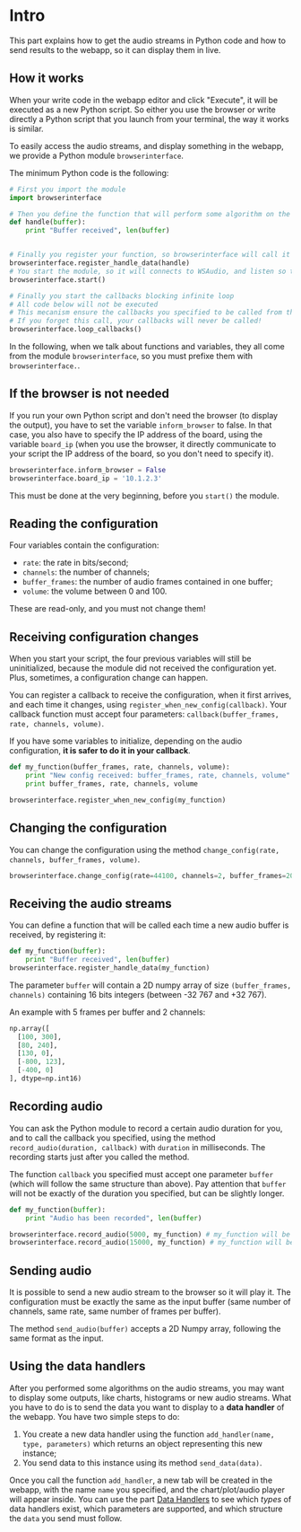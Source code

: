 # Intro

This part explains how to get the audio streams in Python code and how to send results to the webapp, so it can display them in live.

## How it works

When your write code in the webapp editor and click "Execute", it will be executed as a new Python script.
So either you use the browser or write directly a Python script that you launch from your terminal, the way it works is similar.

To easily access the audio streams, and display something in the webapp, we provide a Python module `browserinterface`.

The minimum Python code is the following:

```python
# First you import the module
import browserinterface

# Then you define the function that will perform some algorithm on the audio streams
def handle(buffer):
    print "Buffer received", len(buffer)


# Finally you register your function, so browserinterface will call it every time a new audio buffer is received,
browserinterface.register_handle_data(handle)
# You start the module, so it will connects to WSAudio, and listen so the browser will be able to connect
browserinterface.start()

# Finally you start the callbacks blocking infinite loop
# All code below will not be executed
# This mecanism ensure the callbacks you specified to be called from the main thread
# If you forget this call, your callbacks will never be called!
browserinterface.loop_callbacks()
```

In the following, when we talk about functions and variables, they all come from the module `browserinterface`, so you must prefixe them with `browserinterface.`.


## If the browser is not needed

If you run your own Python script and don't need the browser (to display the output), you have to set the variable `inform_browser` to false.
In that case, you also have to specify the IP address of the board, using the variable `board_ip` (when you use the browser, it directly communicate to your script the IP address of the board, so you don't need to specify it).

```python
browserinterface.inform_browser = False
browserinterface.board_ip = '10.1.2.3'
```

This must be done at the very beginning, before you `start()` the module.


## Reading the configuration

Four variables contain the configuration:

* `rate`: the rate in bits/second;
* `channels`: the number of channels;
* `buffer_frames`: the number of audio frames contained in one buffer;
* `volume`: the volume between 0 and 100.

These are read-only, and you must not change them!


## Receiving configuration changes

When you start your script, the four previous variables will still be uninitialized, because the module did not received the configuration yet.
Plus, sometimes, a configuration change can happen.

You can register a callback to receive the configuration, when it first arrives, and each time it changes, using `register_when_new_config(callback)`.
Your callback function must accept four parameters: `callback(buffer_frames, rate, channels, volume)`.

If you have some variables to initialize, depending on the audio configuration, **it is safer to do it in your callback**.

```python
def my_function(buffer_frames, rate, channels, volume):
    print "New config received: buffer_frames, rate, channels, volume"
    print buffer_frames, rate, channels, volume

browserinterface.register_when_new_config(my_function)
```


## Changing the configuration

You can change the configuration using the method `change_config(rate, channels, buffer_frames, volume)`.

```python
browserinterface.change_config(rate=44100, channels=2, buffer_frames=2048, volume=90)
```


## Receiving the audio streams

You can define a function that will be called each time a new audio buffer is received, by registering it:
```python
def my_function(buffer):
    print "Buffer received", len(buffer)
browserinterface.register_handle_data(my_function)
```

The parameter `buffer` will contain a 2D numpy array of size `(buffer_frames, channels)` containing 16 bits integers (between -32 767 and +32 767).

An example with 5 frames per buffer and 2 channels:

```python
np.array([
  [100, 300],
  [80, 240],
  [130, 0],
  [-800, 123],
  [-400, 0]
], dtype=np.int16)
```


## Recording audio

You can ask the Python module to record a certain audio duration for you, and to call the callback you specified, using the method `record_audio(duration, callback)` with `duration` in milliseconds.
The recording starts just after you called the method.

The function `callback` you specified must accept one parameter `buffer` (which will follow the same structure than above).
Pay attention that `buffer` will not be exactly of the duration you specified, but can be slightly longer.

```python
def my_function(buffer):
    print "Audio has been recorded", len(buffer)

browserinterface.record_audio(5000, my_function) # my_function will be called after 5 seconds
browserinterface.record_audio(15000, my_function) # my_function will be called after 15 seconds
```


## Sending audio

It is possible to send a new audio stream to the browser so it will play it.
The configuration must be exactly the same as the input buffer (same number of channels, same rate, same number of frames per buffer).

The method `send_audio(buffer)` accepts a 2D Numpy array, following the same format as the input.


## Using the data handlers

After you performed some algorithms on the audio streams, you may want to display some outputs, like charts, histograms or new audio streams.
What you have to do is to send the data you want to display to a **data handler** of the webapp.
You have two simple steps to do:

1. You create a new data handler using the function `add_handler(name, type, parameters)` which returns an object representing this new instance;
2. You send data to this instance using its method `send_data(data)`.

Once you call the function `add_handler`, a new tab will be created in the webapp, with the name `name` you specified, and the chart/plot/audio player will appear inside.
You can use the part [Data Handlers](data-handlers.md) to see which *types* of data handlers exist, which parameters are supported, and which structure the `data` you send must follow.
